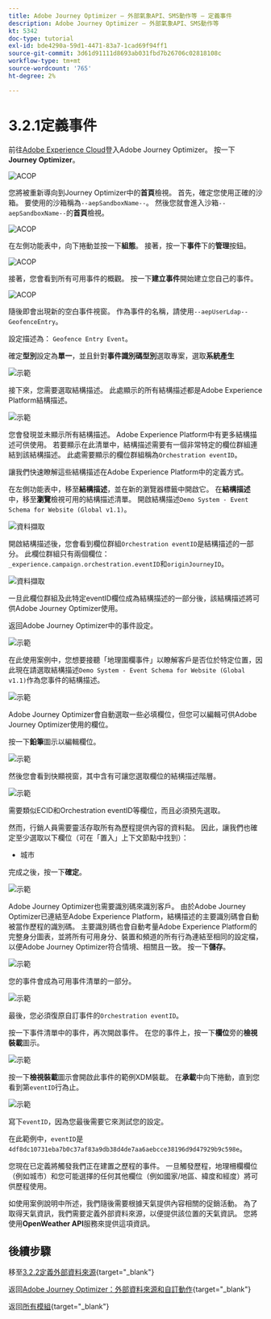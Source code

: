 ```yaml
---
title: Adobe Journey Optimizer — 外部氣象API、SMS動作等 — 定義事件
description: Adobe Journey Optimizer — 外部氣象API、SMS動作等
kt: 5342
doc-type: tutorial
exl-id: bde4290a-59d1-4471-83a7-1cad69f94ff1
source-git-commit: 3d61d91111d8693ab031fbd7b26706c02818108c
workflow-type: tm+mt
source-wordcount: '765'
ht-degree: 2%

---
```


# 3.2.1定義事件

前往[Adobe Experience Cloud](https://experience.adobe.com)登入Adobe Journey Optimizer。 按一下&#x200B;**Journey Optimizer**。

![ACOP](./../../../../modules/delivery-activation/ajo-b2c/ajob2c-1/images/acophome.png)

您將被重新導向到Journey Optimizer中的&#x200B;**首頁**&#x200B;檢視。 首先，確定您使用正確的沙箱。 要使用的沙箱稱為`--aepSandboxName--`。 然後您就會進入沙箱`--aepSandboxName--`的&#x200B;**首頁**&#x200B;檢視。

![ACOP](./../../../../modules/delivery-activation/ajo-b2c/ajob2c-1/images/acoptriglp.png)

在左側功能表中，向下捲動並按一下&#x200B;**組態**。 接著，按一下&#x200B;**事件**&#x200B;下的&#x200B;**管理**&#x200B;按鈕。

![ACOP](./images/acopmenu.png)

接著，您會看到所有可用事件的概觀。 按一下&#x200B;**建立事件**&#x200B;開始建立您自己的事件。

![ACOP](./images/emptyevent.png)

隨後即會出現新的空白事件視窗。
作為事件的名稱，請使用`--aepUserLdap--GeofenceEntry`。

設定描述為： `Geofence Entry Event`。

確定&#x200B;**型別**&#x200B;設定為&#x200B;**單一**，並且針對&#x200B;**事件識別碼型別**&#x200B;選取專案，選取&#x200B;**系統產生**

![示範](./images/evname.png)

接下來，您需要選取結構描述。 此處顯示的所有結構描述都是Adobe Experience Platform結構描述。

![示範](./images/evschema.png)

您會發現並未顯示所有結構描述。 Adobe Experience Platform中有更多結構描述可供使用。
若要顯示在此清單中，結構描述需要有一個非常特定的欄位群組連結到該結構描述。 此處需要顯示的欄位群組稱為`Orchestration eventID`。

讓我們快速瞭解這些結構描述在Adobe Experience Platform中的定義方式。

在左側功能表中，移至&#x200B;**結構描述**，並在新的瀏覽器標籤中開啟它。 在&#x200B;**結構描述**&#x200B;中，移至&#x200B;**瀏覽**&#x200B;檢視可用的結構描述清單。
開啟結構描述`Demo System - Event Schema for Website (Global v1.1)`。

![資料擷取](./images/schemas.png)

開啟結構描述後，您會看到欄位群組`Orchestration eventID`是結構描述的一部分。
此欄位群組只有兩個欄位： `_experience.campaign.orchestration.eventID`和`originJourneyID`。

![資料擷取](./images/schemageo.png)

一旦此欄位群組及此特定eventID欄位成為結構描述的一部分後，該結構描述將可供Adobe Journey Optimizer使用。

返回Adobe Journey Optimizer中的事件設定。

![示範](./images/evschema.png)

在此使用案例中，您想要接聽「地理圍欄事件」以瞭解客戶是否位於特定位置，因此現在請選取結構描述`Demo System - Event Schema for Website (Global v1.1)`作為您事件的結構描述。

![示範](./images/evschema1.png)

Adobe Journey Optimizer會自動選取一些必填欄位，但您可以編輯可供Adobe Journey Optimizer使用的欄位。

按一下&#x200B;**鉛筆**&#x200B;圖示以編輯欄位。

![示範](./images/editfields.png)

然後您會看到快顯視窗，其中含有可讓您選取欄位的結構描述階層。

![示範](./images/popup.png)

需要類似ECID和Orchestration eventID等欄位，而且必須預先選取。

然而，行銷人員需要靈活存取所有為歷程提供內容的資料點。 因此，讓我們也確定至少選取以下欄位（可在「置入」上下文節點中找到）：

- 城市

完成之後，按一下&#x200B;**確定**。

![示範](./images/popupok.png)

Adobe Journey Optimizer也需要識別碼來識別客戶。 由於Adobe Journey Optimizer已連結至Adobe Experience Platform，結構描述的主要識別碼會自動被當作歷程的識別碼。
主要識別碼也會自動考量Adobe Experience Platform的完整身分圖表，並將所有可用身分、裝置和頻道的所有行為連結至相同的設定檔，以便Adobe Journey Optimizer符合情境、相關且一致。 按一下&#x200B;**儲存**。

![示範](./images/eventidentifier.png)

您的事件會成為可用事件清單的一部分。

![示範](./images/eventlist.png)

最後，您必須復原自訂事件的`Orchestration eventID`。

按一下事件清單中的事件，再次開啟事件。
在您的事件上，按一下&#x200B;**欄位**&#x200B;旁的&#x200B;**檢視裝載**&#x200B;圖示。

![示範](./images/fieldseyepayload.png)

按一下&#x200B;**檢視裝載**&#x200B;圖示會開啟此事件的範例XDM裝載。 在&#x200B;**承載**&#x200B;中向下捲動，直到您看到第`eventID`行為止。

![示範](./images/fieldseyepayloadev.png)

寫下`eventID`，因為您最後需要它來測試您的設定。

在此範例中，`eventID`是`4df8dc10731eba7b0c37af83a9db38d4de7aa6aebcce38196d9d47929b9c598e`。

您現在已定義將觸發我們正在建置之歷程的事件。 一旦觸發歷程，地理柵欄欄位（例如城市）和您可能選擇的任何其他欄位（例如國家/地區、緯度和經度）將可供歷程使用。

如使用案例說明中所述，我們隨後需要根據天氣提供內容相關的促銷活動。 為了取得天氣資訊，我們需要定義外部資料來源，以便提供該位置的天氣資訊。 您將使用&#x200B;**OpenWeather API**&#x200B;服務來提供這項資訊。

## 後續步驟

移至[3.2.2定義外部資料來源](./ex2.md){target="_blank"}

返回[Adobe Journey Optimizer：外部資料來源和自訂動作](journey-orchestration-external-weather-api-sms.md){target="_blank"}

返回[所有模組](./../../../../overview.md){target="_blank"}
